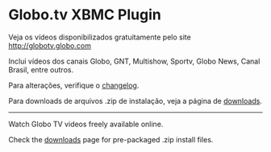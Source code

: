 # Globo.tv XBMC Plugin

Veja os vídeos disponibilizados gratuitamente pelo site http://globotv.globo.com

Inclui vídeos dos canais Globo, GNT, Multishow, Sportv, Globo News, Canal Brasil, entre outros.

Para alterações, verifique o [changelog](https://github.com/vitorhirota/plugin.video.globotv/blob/master/changelog.txt).

Para downloads de arquivos .zip de instalação, veja a página de [downloads](https://github.com/vitorhirota/plugin.video.globotv/downloads).

--- 

Watch Globo TV videos freely available online.

Check the [downloads](https://github.com/vitorhirota/plugin.video.globotv/downloads) page for pre-packaged .zip install files.